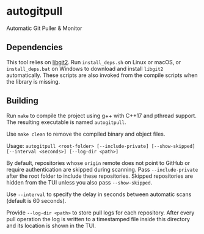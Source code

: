 # autogitpull
Automatic Git Puller & Monitor

## Dependencies
This tool relies on [libgit2](https://libgit2.org/). Run `install_deps.sh` on Linux or macOS, or `install_deps.bat` on Windows to download and install `libgit2` automatically. These scripts are also invoked from the compile scripts when the library is missing.

## Building
Run `make` to compile the project using g++ with C++17 and pthread support.
The resulting executable is named `autogitpull`.

Use `make clean` to remove the compiled binary and object files.

Usage: `autogitpull <root-folder> [--include-private] [--show-skipped] [--interval <seconds>] [--log-dir <path>]`

By default, repositories whose `origin` remote does not point to GitHub or require authentication are skipped during scanning. Pass `--include-private` after the root folder to include these repositories. Skipped repositories are hidden from the TUI unless you also pass `--show-skipped`.

Use `--interval` to specify the delay in seconds between automatic scans (default is 60 seconds).

Provide `--log-dir <path>` to store pull logs for each repository. After every pull operation the log
is written to a timestamped file inside this directory and its location is shown in the TUI.

